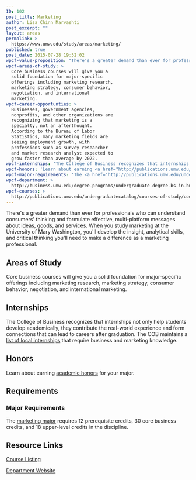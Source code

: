 ```yaml
---
ID: 102
post_title: Marketing
author: Lisa Chinn Marvashti
post_excerpt: ""
layout: areas
permalink: >
  https://www.umw.edu/study/areas/marketing/
published: true
post_date: 2015-07-28 19:52:02
wpcf-value-proposition: "There's a greater demand than ever for professionals who can understand consumers' thinking and formulate effective, multi-platform messages about ideas, goods, and services. When you study marketing at the University of Mary Washington, you'll develop the insight, analytical skills, and critical thinking you'll need to make a difference as a marketing professional."
wpcf-areas-of-study: >
  Core business courses will give you a
  solid foundation for major-specific
  offerings including marketing research,
  marketing strategy, consumer behavior,
  negotiation, and international
  marketing.
wpcf-career-opportunties: >
  Businesses, government agencies,
  nonprofits, and other organizations are
  recognizing that marketing is a
  specialty, not an afterthought.
  According to the Bureau of Labor
  Statistics, many marketing fields are
  seeing employment growth, with
  professions such as survey researcher
  and market research analyst expected to
  grow faster than average by 2022.
wpcf-internships: 'The College of Business recognizes that internships not only help students develop academically, they contribute the real-world experience and form connections that can lead to careers after graduation. The COB maintains a <a href="http://business.umw.edu/current-students/student-opportunities/available-internships/">list of local internships</a> that require business and marketing knowledge.'
wpcf-honors: 'Learn about earning <a href="http://publications.umw.edu/undergraduatecatalog/academic_policies/honors/">academic honors</a> for your major.'
wpcf-major-requirements: 'The <a href="http://publications.umw.edu/undergraduatecatalog/courses-of-study/majors/marketing-major/">marketing major</a> requires 12 prerequisite credits, 30 core business credits, and 18 upper-level credits in the discipline.'
wpcf-department: >
  http://business.umw.edu/degree-programs/undergraduate-degree-bs-in-business-administration/marketing-major/
wpcf-courses: >
  http://publications.umw.edu/undergraduatecatalog/courses-of-study/course-descriptions/marketing/
---
```


<!-- Types Custom Fields: -->

<!-- value-proposition -->
There's a greater demand than ever for professionals who can understand consumers' thinking and formulate effective, multi-platform messages about ideas, goods, and services. When you study marketing at the University of Mary Washington, you'll develop the insight, analytical skills, and critical thinking you'll need to make a difference as a marketing professional.
<!-- End value-proposition -->

<!-- areas-of-study -->
<h2>Areas of Study</h2>Core business courses will give you a solid foundation for major-specific offerings including marketing research, marketing strategy, consumer behavior, negotiation, and international marketing.
<!-- End areas-of-study -->

<!-- internships -->
<h2>Internships</h2>The College of Business recognizes that internships not only help students develop academically, they contribute the real-world experience and form connections that can lead to careers after graduation. The COB maintains a <a href="http://business.umw.edu/current-students/student-opportunities/available-internships/">list of local internships</a> that require business and marketing knowledge.
<!-- End internships -->

<!-- honors -->
<h2>Honors</h2>Learn about earning <a href="http://publications.umw.edu/undergraduatecatalog/academic_policies/honors/">academic honors</a> for your major.
<!-- End honors -->

<!-- requirements -->
<h2>Requirements</h2>
<!-- major-requirements -->
<h3>Major Requirements</h3>The <a href="http://publications.umw.edu/undergraduatecatalog/courses-of-study/majors/marketing-major/">marketing major</a> requires 12 prerequisite credits, 30 core business credits, and 18 upper-level credits in the discipline.
<!-- End major-requirements -->

<!-- End requirements -->

<!-- resource-links -->
<h2>Resource Links</h2>
<!-- courses -->
<a href="http://publications.umw.edu/undergraduatecatalog/courses-of-study/course-descriptions/marketing/" class="button">Course Listing</a>
<!-- End courses -->

<!-- department -->
<a href="http://business.umw.edu/degree-programs/undergraduate-degree-bs-in-business-administration/marketing-major/" class="button">Department Website</a>
<!-- End department -->

<!-- End resource-links -->

<!-- End Types Custom Fields -->